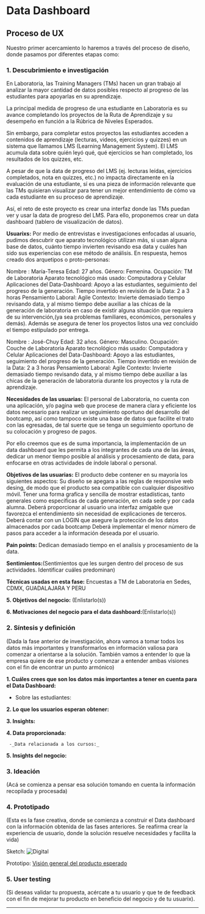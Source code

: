 # **Data Dashboard**

## **Proceso de UX**

Nuestro primer acercamiento lo haremos a través del proceso de diseño, donde pasamos por diferentes etapas como:

### **1. Descubrimiento e investigación**
En Laboratoria, las Training Managers (TMs) hacen un gran trabajo al analizar la mayor cantidad de datos posibles respecto al progreso de las estudiantes para apoyarlas en su aprendizaje.

La principal medida de progreso de una estudiante en Laboratoria es su avance completando los proyectos de la Ruta de Aprendizaje y su desempeño en función a la Rúbrica de Niveles Esperados.

Sin embargo, para completar estos proyectos las estudiantes acceden a contenidos de aprendizaje (lecturas, videos, ejercicios y quizzes) en un sistema que llamamos LMS (Learning Management System). El LMS acumula data sobre quién leyó qué, qué ejercicios se han completado, los resultados de los quizzes, etc.

A pesar de que la data de progreso del LMS (ej. lecturas leídas, ejercicios completados, nota en quizzes, etc.) no impacta directamente en la evaluación de una estudiante, sí es una pieza de información relevante que las TMs quisieran visualizar para tener un mejor entendimiento de cómo va cada estudiante en su proceso de aprendizaje.

Así, el reto de este proyecto es crear una interfaz donde las TMs puedan ver y usar la data de progreso del LMS. Para ello, proponemos crear un data dashboard (tablero de visualización de datos).

__Usuarixs:__  Por medio de entrevistas e investigaciones enfocadas al usuario, pudimos  descubrir que aparato tecnológico utilizan más, si usan alguna base de datos, cuánto tiempo invierten revisando esa data y cuáles han sido sus experiencias con ese método de análisis. En respuesta, hemos creado dos arquetipos o proto-personas:

Nombre : María-Teresa
Edad: 27 años.
Género: Femenina.
Ocupación: TM de Laboratoria
Aparato tecnológico más usado: Computadora y Celular
Aplicaciones del Data-Dashboard: Apoyo a las estudiantes, seguimiento del progreso de la generación.
Tiempo invertido en revisión de la Data: 2 a 3 horas
Pensamiento Laboral: Agile
Contexto: Invierte demasiado tiempo revisando data, y al mismo tiempo debe auxiliar a las chicas de la generación de laboratoria en caso de existir alguna situación que requiera de su intervención,(ya sea problemas familiares, económicos, personales y demás). Además se asegura de tener los proyectos listos una vez concluido el tiempo estipulado por entrega.


Nombre : José-Chuy
Edad: 32 años.
Género: Masculino.
Ocupación: Couche de Laboratoria
Aparato tecnológico más usado: Computadora y Celular
Aplicaciones del Data-Dashboard: Apoyo a las estudiantes, seguimiento del progreso de la generación.
Tiempo invertido en revisión de la Data: 2 a 3 horas
Pensamiento Laboral: Agile
Contexto: Invierte demasiado tiempo revisando data, y al mismo tiempo debe auxiliar a las chicas de la generación de laboratoria durante los proyectos y la ruta de aprendizaje.



__Necesidades de las usuarias:__ El personal de Laboratoria, no cuenta con una aplicación, y/o pagina web que procese de manera clara y eficiente los datos necesario para realizar un seguimiento oportuno del desarrollo del bootcamp, así como tampoco existe una base de datos que facilite el trato con las egresadas, de tal suerte que se tenga un seguimiento oportuno de su colocación y progreso de pagos.

Por ello creemos que es de suma importancia, la implementación de un data dashboard que les permita a los integrantes de cada una de las áreas, dedicar un menor tiempo posible al análisis y procesamiento de data, para enfocarse en otras actividades de índole laboral o personal.

__Objetivos de las usuarias:__ El producto debe contener en su mayoría los siguientes aspectos:
Su diseño se apegara a las reglas de responsive web desing, de modo que el producto sea compatible con cualquier dispositivo móvil.
Tener una forma grafica y sencilla de mostrar estadísticas, tanto generales como especificas de cada generación, en cada sede y por cada alumna.
Deberá proporcionar al usuario una interfaz amigable que favorezca el entendimiento sin necesidad de explicaciones de terceros.
Deberá contar con un LOGIN que asegure la protección de los datos almacenados por cada bootcamp
Deberá implementar el menor número de pasos para acceder a la información deseada por el usuario.

__Pain points:__ Dedican demasiado tiempo en el analisis y procesamiento de la data.


__Sentimientos:__(Sentimientos que les surgen dentro del proceso de sus actividades. Identificar cuáles predominan)

__Técnicas usadas en esta fase:__ Encuestas a TM de Laboratoria en Sedes, CDMX, GUADALAJARA Y PERU

__5. Objetivos del negocio:__ (Enlistarlo(s))

__6. Motivaciones del negocio para el data dashboard:__(Enlistarlo(s))

### **2. Síntesis y definición**
(Dada la fase anterior de investigación, ahora vamos a tomar todos los datos más importantes y transformarlos en información valiosa para comenzar a orientarse a la solución. También vamos a entender lo que la empresa quiere de ese producto y comenzar a entender ambas visiones con el fin de encontrar un punto armónico)

__1. Cuáles crees que son los datos más importantes a tener en cuenta para el Data Dashboard:__

   - Sobre las estudiantes:


__2. Lo que los usuarios esperan obtener:__


__3. Insights:__

__4. Data proporcionada:__

     -_Data relacionada a los cursos:_

__5. Insights del negocio:__

### **3. Ideación**
(Acá se comienza a pensar esa solución tomando en cuenta la información recopilada y procesada)

### **4. Prototipado**
(Esta es la fase creativa, donde se comienza a construir el Data dashboard con la información obtenida de las fases anteriores. Se reafirma crear la experiencia de usuario, donde la solución resuelve necesidades y facilita la vida)

Sketch: ![Digital](https://github.com/BrisiaCastrejon/cdmx-2018-06-bc-core-am-data-dashboard/tree/readmeimg/ux/IMGREADUX)

Prototipo: [Visión general del producto esperado](https://projects.invisionapp.com/share/K2LSR5WY8U6#/screens)

### **5. User testing**
(Si deseas validar tu propuesta, acércate a tu usuario y que te de feedback con el fin de mejorar tu producto en beneficio del negocio y de tu usuarix).
****

